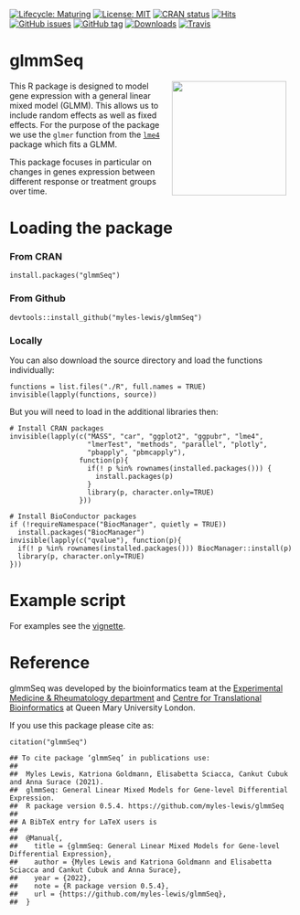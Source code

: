 [![Lifecycle: Maturing](https://img.shields.io/badge/lifecycle-stable-blue.svg)](https://lifecycle.r-lib.org/articles/stages.html)
[![License: MIT](https://img.shields.io/badge/License-MIT-mediumpurple.svg)](https://choosealicense.com/licenses/mit/)
[![CRAN status](https://www.r-pkg.org/badges/version/glmmSeq)](https://cran.r-project.org/package=glmmSeq)
[![Hits](https://hits.seeyoufarm.com/api/count/incr/badge.svg?url=https%3A%2F%2Fgithub.com%2Fmyles-lewis%2FglmmSeq&count_bg=%2379C83D&title_bg=%23555555&icon=&icon_color=%23E7E7E7&title=hits&edge_flat=false)](https://hits.seeyoufarm.com)
[![GitHub issues](https://img.shields.io/github/issues/myles-lewis/glmmSeq.svg)](https://GitHub.com/myles-lewis/glmmSeq/issues/)
[![GitHub
tag](https://img.shields.io/github/tag/myles-lewis/glmmSeq.svg)](https://GitHub.com/myles-lewis/glmmSeq/tags/)
[![Downloads](https://cranlogs.r-pkg.org/badges/grand-total/glmmSeq?color=orange)](https://CRAN.R-project.org/package=glmmSeq)
[![Travis](https://img.shields.io/travis/myles-lewis/glmmSeq.svg)](https://github.com/myles-lewis/glmmSeq)

# glmmSeq 

<img src="https://myles-lewis.github.io/glmmSeq/logo.png" align="right" alt="" width="200" hspace="20" />



This R package is designed to model gene expression with a general linear mixed model (GLMM). This allows us to include random effects as well as fixed effects. For the purpose of the package we use the `glmer` function from the [`lme4`](https://CRAN.R-project.org/package=lme4)
package which fits a GLMM.

This package focuses in particular on changes in genes expression between different response or treatment groups over time. 


# Loading the package

### From CRAN

```
install.packages("glmmSeq")
```

### From Github

```
devtools::install_github("myles-lewis/glmmSeq")
```

### Locally

You can also download the source directory and load the functions individually:

```
functions = list.files("./R", full.names = TRUE)
invisible(lapply(functions, source))
```

But you will need to load in the additional libraries then:

```
# Install CRAN packages
invisible(lapply(c("MASS", "car", "ggplot2", "ggpubr", "lme4", 
                   "lmerTest", "methods", "parallel", "plotly", 
                   "pbapply", "pbmcapply"),
                 function(p){
                   if(! p %in% rownames(installed.packages())) {
                     install.packages(p)
                   }
                   library(p, character.only=TRUE)
                 }))

# Install BioConductor packages
if (!requireNamespace("BiocManager", quietly = TRUE))
  install.packages("BiocManager")
invisible(lapply(c("qvalue"), function(p){
  if(! p %in% rownames(installed.packages())) BiocManager::install(p)
  library(p, character.only=TRUE)
}))
```

# Example script

For examples see the [vignette](https://myles-lewis.github.io/glmmSeq/articles/glmmSeq.html). 

# Reference

glmmSeq was developed by the bioinformatics team at the [Experimental Medicine & Rheumatology department](https://www.qmul.ac.uk/whri/emr/) and [Centre for Translational Bioinformatics](https://www.qmul.ac.uk/c4tb/) at Queen Mary University London.

If you use this package please cite as:

```
citation("glmmSeq")

## To cite package ‘glmmSeq’ in publications use:
##
##  Myles Lewis, Katriona Goldmann, Elisabetta Sciacca, Cankut Cubuk and Anna Surace (2021). 
##  glmmSeq: General Linear Mixed Models for Gene-level Differential Expression. 
##  R package version 0.5.4. https://github.com/myles-lewis/glmmSeq
##
## A BibTeX entry for LaTeX users is
##
##  @Manual{,
##    title = {glmmSeq: General Linear Mixed Models for Gene-level Differential Expression},
##    author = {Myles Lewis and Katriona Goldmann and Elisabetta Sciacca and Cankut Cubuk and Anna Surace},
##    year = {2022},
##    note = {R package version 0.5.4},
##    url = {https://github.com/myles-lewis/glmmSeq},
##  }
```

